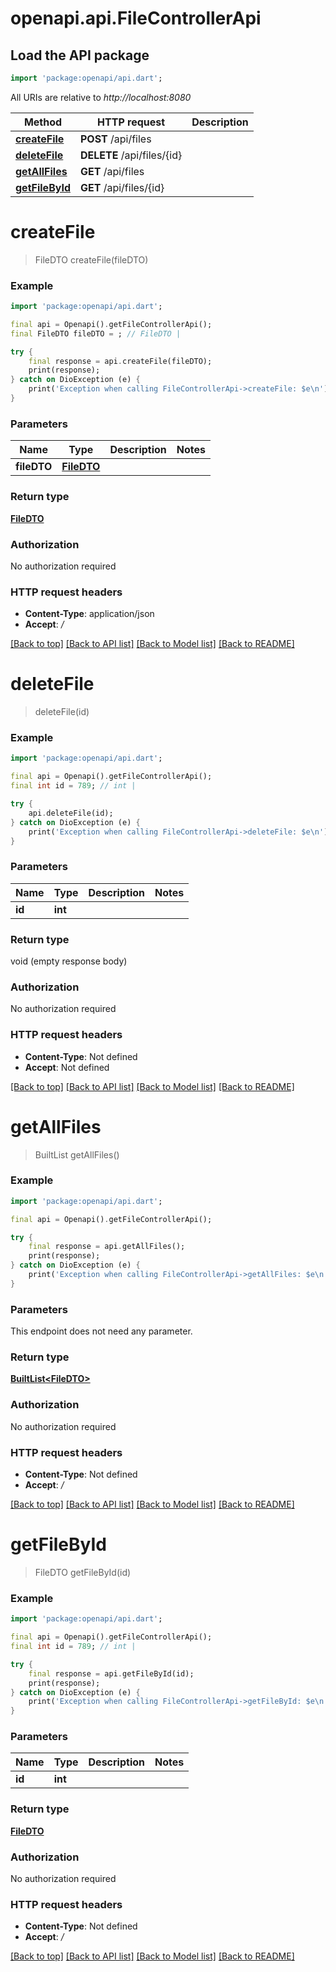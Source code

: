 # openapi.api.FileControllerApi

## Load the API package
```dart
import 'package:openapi/api.dart';
```

All URIs are relative to *http://localhost:8080*

Method | HTTP request | Description
------------- | ------------- | -------------
[**createFile**](FileControllerApi.md#createfile) | **POST** /api/files | 
[**deleteFile**](FileControllerApi.md#deletefile) | **DELETE** /api/files/{id} | 
[**getAllFiles**](FileControllerApi.md#getallfiles) | **GET** /api/files | 
[**getFileById**](FileControllerApi.md#getfilebyid) | **GET** /api/files/{id} | 


# **createFile**
> FileDTO createFile(fileDTO)



### Example
```dart
import 'package:openapi/api.dart';

final api = Openapi().getFileControllerApi();
final FileDTO fileDTO = ; // FileDTO | 

try {
    final response = api.createFile(fileDTO);
    print(response);
} catch on DioException (e) {
    print('Exception when calling FileControllerApi->createFile: $e\n');
}
```

### Parameters

Name | Type | Description  | Notes
------------- | ------------- | ------------- | -------------
 **fileDTO** | [**FileDTO**](FileDTO.md)|  | 

### Return type

[**FileDTO**](FileDTO.md)

### Authorization

No authorization required

### HTTP request headers

 - **Content-Type**: application/json
 - **Accept**: */*

[[Back to top]](#) [[Back to API list]](../README.md#documentation-for-api-endpoints) [[Back to Model list]](../README.md#documentation-for-models) [[Back to README]](../README.md)

# **deleteFile**
> deleteFile(id)



### Example
```dart
import 'package:openapi/api.dart';

final api = Openapi().getFileControllerApi();
final int id = 789; // int | 

try {
    api.deleteFile(id);
} catch on DioException (e) {
    print('Exception when calling FileControllerApi->deleteFile: $e\n');
}
```

### Parameters

Name | Type | Description  | Notes
------------- | ------------- | ------------- | -------------
 **id** | **int**|  | 

### Return type

void (empty response body)

### Authorization

No authorization required

### HTTP request headers

 - **Content-Type**: Not defined
 - **Accept**: Not defined

[[Back to top]](#) [[Back to API list]](../README.md#documentation-for-api-endpoints) [[Back to Model list]](../README.md#documentation-for-models) [[Back to README]](../README.md)

# **getAllFiles**
> BuiltList<FileDTO> getAllFiles()



### Example
```dart
import 'package:openapi/api.dart';

final api = Openapi().getFileControllerApi();

try {
    final response = api.getAllFiles();
    print(response);
} catch on DioException (e) {
    print('Exception when calling FileControllerApi->getAllFiles: $e\n');
}
```

### Parameters
This endpoint does not need any parameter.

### Return type

[**BuiltList&lt;FileDTO&gt;**](FileDTO.md)

### Authorization

No authorization required

### HTTP request headers

 - **Content-Type**: Not defined
 - **Accept**: */*

[[Back to top]](#) [[Back to API list]](../README.md#documentation-for-api-endpoints) [[Back to Model list]](../README.md#documentation-for-models) [[Back to README]](../README.md)

# **getFileById**
> FileDTO getFileById(id)



### Example
```dart
import 'package:openapi/api.dart';

final api = Openapi().getFileControllerApi();
final int id = 789; // int | 

try {
    final response = api.getFileById(id);
    print(response);
} catch on DioException (e) {
    print('Exception when calling FileControllerApi->getFileById: $e\n');
}
```

### Parameters

Name | Type | Description  | Notes
------------- | ------------- | ------------- | -------------
 **id** | **int**|  | 

### Return type

[**FileDTO**](FileDTO.md)

### Authorization

No authorization required

### HTTP request headers

 - **Content-Type**: Not defined
 - **Accept**: */*

[[Back to top]](#) [[Back to API list]](../README.md#documentation-for-api-endpoints) [[Back to Model list]](../README.md#documentation-for-models) [[Back to README]](../README.md)

